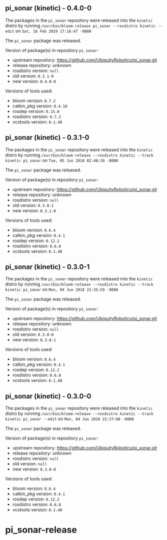 ## pi_sonar (kinetic) - 0.4.0-0

The packages in the `pi_sonar` repository were released into the `kinetic` distro by running `/usr/bin/bloom-release pi_sonar --rosdistro kinetic --edit` on `Sat, 16 Feb 2019 17:16:47 -0000`

The `pi_sonar` package was released.

Version of package(s) in repository `pi_sonar`:

- upstream repository: https://github.com/UbiquityRobotics/pi_sonar.git
- release repository: unknown
- rosdistro version: `null`
- old version: `0.3.1-0`
- new version: `0.4.0-0`

Versions of tools used:

- bloom version: `0.7.2`
- catkin_pkg version: `0.4.10`
- rosdep version: `0.15.0`
- rosdistro version: `0.7.2`
- vcstools version: `0.1.40`


## pi_sonar (kinetic) - 0.3.1-0

The packages in the `pi_sonar` repository were released into the `kinetic` distro by running `/usr/bin/bloom-release --rosdistro kinetic --track kinetic pi_sonar` on `Tue, 05 Jun 2018 02:48:39 -0000`

The `pi_sonar` package was released.

Version of package(s) in repository `pi_sonar`:

- upstream repository: https://github.com/UbiquityRobotics/pi_sonar.git
- release repository: unknown
- rosdistro version: `null`
- old version: `0.3.0-1`
- new version: `0.3.1-0`

Versions of tools used:

- bloom version: `0.6.4`
- catkin_pkg version: `0.4.1`
- rosdep version: `0.12.2`
- rosdistro version: `0.6.8`
- vcstools version: `0.1.40`


## pi_sonar (kinetic) - 0.3.0-1

The packages in the `pi_sonar` repository were released into the `kinetic` distro by running `/usr/bin/bloom-release --rosdistro kinetic --track kinetic pi_sonar` on `Mon, 04 Jun 2018 22:35:59 -0000`

The `pi_sonar` package was released.

Version of package(s) in repository `pi_sonar`:

- upstream repository: https://github.com/UbiquityRobotics/pi_sonar.git
- release repository: unknown
- rosdistro version: `null`
- old version: `0.3.0-0`
- new version: `0.3.0-1`

Versions of tools used:

- bloom version: `0.6.4`
- catkin_pkg version: `0.4.1`
- rosdep version: `0.12.2`
- rosdistro version: `0.6.8`
- vcstools version: `0.1.40`


## pi_sonar (kinetic) - 0.3.0-0

The packages in the `pi_sonar` repository were released into the `kinetic` distro by running `/usr/bin/bloom-release --rosdistro kinetic --track kinetic pi_sonar --edit` on `Mon, 04 Jun 2018 22:27:08 -0000`

The `pi_sonar` package was released.

Version of package(s) in repository `pi_sonar`:

- upstream repository: https://github.com/UbiquityRobotics/pi_sonar.git
- release repository: unknown
- rosdistro version: `null`
- old version: `null`
- new version: `0.3.0-0`

Versions of tools used:

- bloom version: `0.6.4`
- catkin_pkg version: `0.4.1`
- rosdep version: `0.12.2`
- rosdistro version: `0.6.8`
- vcstools version: `0.1.40`


# pi_sonar-release